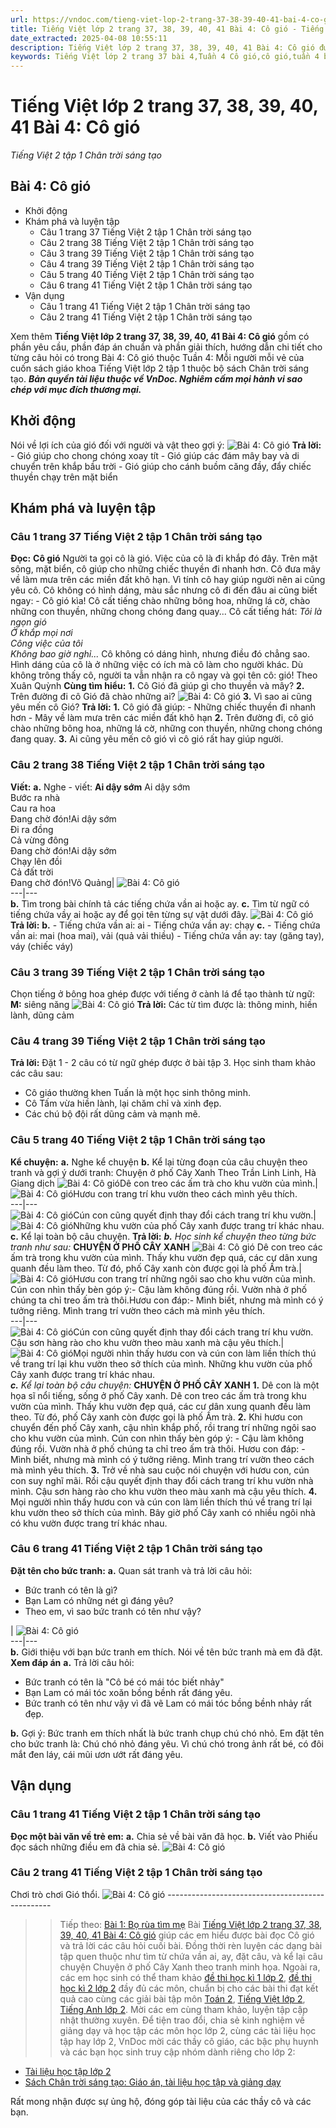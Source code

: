 ```yaml
---
url: https://vndoc.com/tieng-viet-lop-2-trang-37-38-39-40-41-bai-4-co-gio-238665
title: Tiếng Việt lớp 2 trang 37, 38, 39, 40, 41 Bài 4: Cô gió - Tiếng Việt 2 tập 1 Chân trời sáng tạo - VnDoc.com
date_extracted: 2025-04-08 10:55:11
description: Tiếng Việt lớp 2 trang 37, 38, 39, 40, 41 Bài 4: Cô gió được biên soạn nhằm giúp các em HS đạt kết quả tốt trong quá trình làm bài tập và học tập môn Tiếng Việt lớp 2.
keywords: Tiếng Việt lớp 2 trang 37 bài 4,Tuần 4 Cô gió,cô gió,tuần 4 bài 4 cô gió,bài 4 cô gió,tiếng việt 2 tuần 2,tiếng việt 2,tiếng việt lớp 2,sách tiếng việt 2,sách tiếng việt lớp 2,bài tập tiếng việt lớp 2,tiếng việt lớp 2 tập 1,học tiếng việt chân trời sáng tạo,chân trời sáng tạo,tiếng việt lớp 2 chân trời,tiếng việt chân trời sáng tạo
---
```


# Tiếng Việt lớp 2 trang 37, 38, 39, 40, 41 Bài 4: Cô gió
 _Tiếng Việt 2 tập 1 Chân trời sáng tạo_
## Bài 4: Cô gió
  * Khởi động
  * Khám phá và luyện tập
    * Câu 1 trang 37 Tiếng Việt 2 tập 1 Chân trời sáng tạo
    * Câu 2 trang 38 Tiếng Việt 2 tập 1 Chân trời sáng tạo
    * Câu 3 trang 39 Tiếng Việt 2 tập 1 Chân trời sáng tạo
    * Câu 4 trang 39 Tiếng Việt 2 tập 1 Chân trời sáng tạo
    * Câu 5 trang 40 Tiếng Việt 2 tập 1 Chân trời sáng tạo
    * Câu 6 trang 41 Tiếng Việt 2 tập 1 Chân trời sáng tạo
  * Vận dụng
    * Câu 1 trang 41 Tiếng Việt 2 tập 1 Chân trời sáng tạo
    * Câu 2 trang 41 Tiếng Việt 2 tập 1 Chân trời sáng tạo

Xem thêm
**Tiếng Việt lớp 2 trang 37, 38, 39, 40, 41 Bài 4: Cô gió** gồm có phần yêu cầu, phần đáp án chuẩn và phần giải thích, hướng dẫn chi tiết cho từng câu hỏi có trong Bài 4: Cô gió thuộc Tuần 4: Mỗi người mỗi vẻ của cuốn  sách giáo khoa Tiếng Việt lớp 2 tập 1 thuộc bộ sách Chân trời sáng tạo.
_**Bản quyền tài liệu thuộc về VnDoc. Nghiêm cấm mọi hành vi sao chép với mục đích thương mại.**_
## **Khởi động**
Nói về lợi ích của gió đối với người và vật theo gợi ý:
![ Bài 4: Cô gió ](https://i.vdoc.vn/data/image/2021/07/26/tieng-viet-lop-2-trang-37-38-39-40-41-bai-4-co-gio-5.jpg)
**Trả lời:**
\- Gió giúp cho chong chóng xoay tít
\- Gió giúp các đám mây bay và di chuyển trên khắp bầu trời
\- Gió giúp cho cánh buồm căng đầy, đẩy chiếc thuyền chạy trên mặt biển
## **Khám phá và luyện tập**
###  Câu 1 trang 37 Tiếng Việt 2 tập 1 Chân trời sáng tạo
**Đọc:**
**Cô gió**
Người ta gọi cô là gió. Việc của cô là đi khắp đó đây. Trên mặt sông, mặt biển, cô giúp cho những chiếc thuyền đi nhanh hơn. Cô đưa mây về làm mưa trên các miền đất khô hạn. Vì tính cô hay giúp người nên ai cũng yêu cô. Cô không có hình dáng, màu sắc nhưng cô đi đến đâu ai cũng biết ngay:
\- Cô gió kìa\!
Cô cất tiếng chào những bông hoa, những lá cờ, chào những con thuyền, những chong chóng đang quay... Cô cất tiếng hát:
_Tôi là ngọn gió_  
 _Ở khắp mọi nơi_  
 _Công việc của tôi_  
 _Không bao giờ nghỉ..._
Cô không có dáng hình, nhưng điều đó chẳng sao. Hình dáng của cô là ở những việc có ích mà cô làm cho người khác. Dù không trông thấy cô, người ta vẫn nhận ra cô ngay và gọi tên cô: gió\!
Theo Xuân Quỳnh
**Cùng tìm hiểu:**
**1.** Cô Gió đã giúp gì cho thuyền và mây?
**2.** Trên đường đi cô Gió đã chào những ai?
![ Bài 4: Cô gió ](https://i.vdoc.vn/data/image/2021/07/26/tieng-viet-lop-2-trang-37-38-39-40-41-bai-4-co-gio-4.jpg)
**3.** Vì sao ai cũng yêu mến cô Gió?
**Trả lời:**
**1.** Cô gió đã giúp:
\- Những chiếc thuyền đi nhanh hơn
\- Mây về làm mưa trên các miền đất khô hạn
**2.** Trên đường đi, cô gió chào những bông hoa, những lá cờ, những con thuyền, những chong chóng đang quay.
**3.** Ai cũng yêu mến cô gió vì cô gió rất hay giúp người.
### Câu 2 trang 38 Tiếng Việt 2 tập 1 Chân trời sáng tạo
**Viết:**
**a.** Nghe - viết:
**Ai dậy sớm** Ai dậy sớm  
Bước ra nhà  
Cau ra hoa  
Đang chờ đón\!Ai dậy sớm  
Đi ra đồng  
Cả vừng đông  
Đang chờ đón\!Ai dậy sớm  
Chạy lên đồi  
Cả đất trời  
Đang chờ đón\!Võ Quảng| ![ Bài 4: Cô gió ](https://i.vdoc.vn/data/image/2021/07/26/tieng-viet-lop-2-trang-37-38-39-40-41-bai-4-co-gio-3.jpg)  
---|---  
**b.** Tìm trong bài chính tả các tiếng chứa vần ai hoặc ay.
**c.** Tìm từ ngữ có tiếng chứa vầy ai hoặc ay để gọi tên từng sự vật dưới đây.
![Bài 4: Cô gió](https://i.vdoc.vn/data/image/2021/07/26/tieng-viet-lop-2-trang-37-38-39-40-41-bai-4-co-gio-6.jpg)
**Trả lời:**
**b.**
\- Tiếng chứa vần ai: ai
\- Tiếng chứa vần ay: chạy
**c.**
\- Tiếng chứa vần ai: mai \(hoa mai\), vải \(quả vải thiều\)
\- Tiếng chứa vần ay: tay \(găng tay\), váy \(chiếc váy\)
### Câu 3 trang 39 Tiếng Việt 2 tập 1 Chân trời sáng tạo
Chọn tiếng ở bông hoa ghép được với tiếng ở cành lá để tạo thành từ ngữ:
**M:** siêng năng
![Bài 4: Cô gió](https://i.vdoc.vn/data/image/2021/07/26/tieng-viet-lop-2-trang-37-38-39-40-41-bai-4-co-gio-1.jpg)
**Trả lời:**
Các từ tìm được là: thông minh, hiền lành, dũng cảm
### Câu 4 trang 39 Tiếng Việt 2 tập 1 Chân trời sáng tạo
**Trả lời:**
Đặt 1 - 2 câu có từ ngữ ghép được ở bài tập 3.
Học sinh tham khảo các câu sau:
  * Cô giáo thường khen Tuấn là một học sinh thông minh.
  * Cô Tấm vừa hiền lành, lại chăm chỉ và xinh đẹp.
  * Các chú bộ đội rất dũng cảm và mạnh mẽ.

### 
### Câu 5 trang 40 Tiếng Việt 2 tập 1 Chân trời sáng tạo
**Kể chuyện:**
**a.** Nghe kể chuyện
**b.** Kể lại từng đoạn của câu chuyện theo tranh và gợi ý dưới tranh:
Chuyện ở phố Cây Xanh
Theo Trần Linh Linh, Hà Giang dịch
![Bài 4: Cô gió](https://i.vdoc.vn/data/image/2021/07/26/tieng-viet-lop-2-trang-37-38-39-40-41-bai-4-co-gio-12.jpg)Dê con treo các ấm trà cho khu vườn của mình.| ![Bài 4: Cô gió](https://i.vdoc.vn/data/image/2021/07/26/tieng-viet-lop-2-trang-37-38-39-40-41-bai-4-co-gio-11.jpg)Hươu con trang trí khu vườn theo cách mình yêu thích.  
---|---  
![Bài 4: Cô gió](https://i.vdoc.vn/data/image/2021/07/26/tieng-viet-lop-2-trang-37-38-39-40-41-bai-4-co-gio-10.jpg)Cún con cũng quyết định thay đổi cách trang trí khu vườn.| ![Bài 4: Cô gió](https://i.vdoc.vn/data/image/2021/07/26/tieng-viet-lop-2-trang-37-38-39-40-41-bai-4-co-gio-9.jpg)Những khu vườn của phố Cây xanh được trang trí khác nhau.  
**c.** Kể lại toàn bộ câu chuyện.
**Trả lời:**
_**b.** Học sinh kể chuyện theo từng bức tranh như sau:_
**CHUYỆN Ở PHỐ CÂY XANH**
![Bài 4: Cô gió](https://i.vdoc.vn/data/image/2021/07/26/tieng-viet-lop-2-trang-37-38-39-40-41-bai-4-co-gio-12.jpg) Dê con treo các ấm trà trong khu vườn của mình. Thấy khu vườn đẹp quá, các cư dân xung quanh đều làm theo. Từ đó, phố Cây xanh còn được gọi là phố Ấm trà.| ![Bài 4: Cô gió](https://i.vdoc.vn/data/image/2021/07/26/tieng-viet-lop-2-trang-37-38-39-40-41-bai-4-co-gio-11.jpg)Hươu con trang trí những ngôi sao cho khu vườn của mình. Cún con nhìn thấy bèn góp ý:\- Cậu làm không đúng rồi. Vườn nhà ở phố chúng ta chỉ treo ấm trà thôi.Hươu con đáp:\- Mình biết, nhưng mà mình có ý tưởng riêng. Mình trang trí vườn theo cách mà mình yêu thích.  
---|---  
![Bài 4: Cô gió](https://i.vdoc.vn/data/image/2021/07/26/tieng-viet-lop-2-trang-37-38-39-40-41-bai-4-co-gio-10.jpg)Cún con cũng quyết định thay đổi cách trang trí khu vườn. Cậu sơn hàng rào cho khu vườn theo màu xanh mà cậu yêu thích.| ![Bài 4: Cô gió](https://i.vdoc.vn/data/image/2021/07/26/tieng-viet-lop-2-trang-37-38-39-40-41-bai-4-co-gio-9.jpg)Mọi người nhìn thấy hươu con và cún con làm liền thích thú về trang trí lại khu vườn theo sở thích của mình. Những khu vườn của phố Cây xanh được trang trí khác nhau.  
_**c.** Kể lại toàn bộ câu chuyện:_
**CHUYỆN Ở PHỐ CÂY XANH**
**1.** Dê con là một họa sĩ nổi tiếng, sống ở phố Cây xanh. Dê con treo các ấm trà trong khu vườn của mình. Thấy khu vườn đẹp quá, các cư dân xung quanh đều làm theo. Từ đó, phố Cây xanh còn được gọi là phố Ấm trà.
**2.** Khi hươu con chuyển đến phố Cây xanh, cậu nhìn khắp phố, rồi trang trí những ngôi sao cho khu vườn của mình. Cún con nhìn thấy bèn góp ý:
\- Cậu làm không đúng rồi. Vườn nhà ở phố chúng ta chỉ treo ấm trà thôi.
Hươu con đáp:
\- Mình biết, nhưng mà mình có ý tưởng riêng. Mình trang trí vườn theo cách mà mình yêu thích.
**3.** Trở về nhà sau cuộc nói chuyện với hươu con, cún con suy nghĩ mãi. Rồi cậu quyết định thay đổi cách trang trí khu vườn nhà mình. Cậu sơn hàng rào cho khu vườn theo màu xanh mà cậu yêu thích.
**4.** Mọi người nhìn thấy hươu con và cún con làm liền thích thú về trang trí lại khu vườn theo sở thích của mình. Bây giờ phố Cây xanh có nhiều ngôi nhà có khu vườn được trang trí khác nhau.
### Câu 6 trang 41 Tiếng Việt 2 tập 1 Chân trời sáng tạo
**Đặt tên cho bức tranh:**
**a.** Quan sát tranh và trả lời câu hỏi:
  * Bức tranh có tên là gì?
  * Bạn Lam có những nét gì đáng yêu?
  * Theo em, vì sao bức tranh có tên như vậy?

| ![Bài 4: Cô gió](https://i.vdoc.vn/data/image/2021/07/26/tieng-viet-lop-2-trang-37-38-39-40-41-bai-4-co-gio-8.jpg)  
---|---  
**b.** Giới thiệu với bạn bức tranh em thích. Nói về tên bức tranh mà em đã đặt.
**Xem đáp án**
**a.** Trả lời câu hỏi:
  * Bức tranh có tên là "Cô bé có mái tóc biết nhảy"
  * Bạn Lam có mái tóc xoăn bồng bềnh rất đáng yêu.
  * Bức tranh có tên như vậy vì đã vẽ Lam có mái tóc bồng bềnh nhảy rất đẹp.

**b.** Gợi ý: Bức tranh em thích nhất là bức tranh chụp chú chó nhỏ. Em đặt tên cho bức tranh là: Chú chó nhỏ đáng yêu. Vì chú chó trong ảnh rất bé, có đôi mắt đen láy, cái mũi ươn ướt rất đáng yêu.
## **Vận dụng**
###  Câu 1 trang 41 Tiếng Việt 2 tập 1 Chân trời sáng tạo
**Đọc một bài văn về trẻ em:**
**a.** Chia sẻ về bài văn đã học.
**b.** Viết vào Phiếu đọc  sách những điều em đã chia sẻ.
![Bài 4: Cô gió](https://i.vdoc.vn/data/image/2021/07/26/tieng-viet-lop-2-trang-37-38-39-40-41-bai-4-co-gio-7.jpg)
### Câu 2 trang 41 Tiếng Việt 2 tập 1 Chân trời sáng tạo
Chơi trò chơi Gió thổi.
![Bài 4: Cô gió](https://i.vdoc.vn/data/image/2021/07/26/tieng-viet-lop-2-trang-37-38-39-40-41-bai-4-co-gio-2.jpg)
\-------------------------------------------------
>> Tiếp theo: [Bài 1: Bọ rùa tìm mẹ](<https://vndoc.com/tieng-viet-lop-2-trang-42-43-44-bai-1-bo-rua-tim-me-238670>)
Bài [Tiếng Việt lớp 2 trang 37, 38, 39, 40, 41 Bài 4: Cô gió](<https://vndoc.com/tieng-viet-lop-2-trang-37-38-39-40-41-bai-4-co-gio-238665>) giúp các em hiểu được bài đọc Cô gió và trả lời các câu hỏi cuối bài. Đồng thời rèn luyện các dạng bài tập quen thuộc như tìm từ chứa vần ai, ay, đặt câu, và kể lại câu chuyện Chuyện ở phố Cây Xanh theo tranh minh họa. Ngoài ra, các em học sinh có thể tham khảo [đề thi học kì 1 lớp 2](<https://vndoc.com/de-thi-hoc-ki-1-lop2>), [đề thi học kì 2 lớp 2](<https://vndoc.com/de-thi-hoc-ki-2-lop2>) đầy đủ các môn, chuẩn bị cho các bài thi đạt kết quả cao cùng các giải bài tập môn [Toán 2](<https://vndoc.com/toan-lop2>), [Tiếng Việt lớp 2](<https://vndoc.com/tieng-viet-lop2>), [Tiếng Anh lớp 2](<https://vndoc.com/tieng-anh-lop2>). Mời các em cùng tham khảo, luyện tập cập nhật thường xuyên.
Để tiện trao đổi, chia sẻ kinh nghiệm về giảng dạy và học tập các môn học lớp 2, cùng các tài liệu học tập hay lớp 2, VnDoc mời các thầy cô giáo, các bậc phụ huynh và các bạn học sinh truy cập nhóm dành riêng cho lớp 2:
  * [Tài liệu học tập lớp 2](</goto?u=aHR0cHM6Ly93d3cuZmFjZWJvb2suY29tL2dyb3Vwcy9UYWkubGlldS5ob2MudGFwLmxvcC4yLlZORE9D>)
  * [Sách Chân trời sáng tạo: Giáo án, tài liệu học tập và giảng dạy](</goto?u=aHR0cHM6Ly93d3cuZmFjZWJvb2suY29tL2dyb3Vwcy8zOTc3ODM0NjEyMDQ1MDY%3D>)

Rất mong nhận được sự ủng hộ, đóng góp tài liệu của các thầy cô và các bạn.
